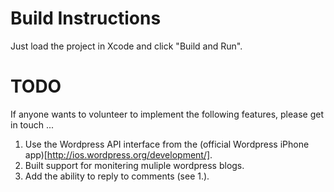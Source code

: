 Build Instructions
===

Just load the project in Xcode and click "Build and Run".

TODO
===

If anyone wants to volunteer to implement the following features, please get in touch ...

1. Use the Wordpress API interface from the (official Wordpress iPhone app)[http://ios.wordpress.org/development/].
2. Built support for monitering muliple wordpress blogs.
3. Add the ability to reply to comments (see 1.).
